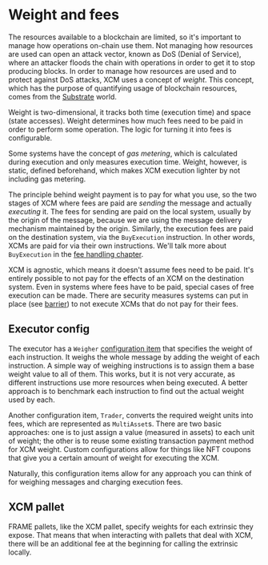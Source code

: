 # Weight and fees

The resources available to a blockchain are limited, so it's important to manage how operations on-chain use them.
Not managing how resources are used can open an attack vector, known as DoS (Denial of Service), where an attacker floods the chain with operations in order to get it to stop producing blocks.
In order to manage how resources are used and to protect against DoS attacks, XCM uses a concept of *weight*.
This concept, which has the purpose of quantifying usage of blockchain resources, comes from the [Substrate](https://docs.substrate.io/build/tx-weights-fees/) world.

Weight is two-dimensional, it tracks both time (execution time) and space (state accesses).
Weight determines how much fees need to be paid in order to perform some operation.
The logic for turning it into fees is configurable.

Some systems have the concept of *gas metering*, which is calculated during execution and only measures execution time.
Weight, however, is static, defined beforehand, which makes XCM execution lighter by not including gas metering.

The principle behind weight payment is to pay for what you use, so the two stages of XCM where fees are paid are *sending* the message and actually *executing* it.
The fees for sending are paid on the local system, usually by the origin of the message, because we are using the message delivery mechanism maintained by the origin.
Similarly, the execution fees are paid on the destination system, via the `BuyExecution` instruction. In other words, XCMs are paid for via their own instructions.
We'll talk more about `BuyExecution` in the [fee handling chapter](../journey/fees/index.html).

XCM is agnostic, which means it doesn't assume fees need to be paid.
It's entirely possible to not pay for the effects of an XCM on the destination system.
Even in systems where fees have to be paid, special cases of free execution can be made.
There are security measures systems can put in place (see [barrier](../executor_config/index.html#barrier)) to not execute XCMs that do not pay for their fees.

## Executor config

The executor has a `Weigher` [configuration item](../executor_config/index.html#weigher) that specifies the weight of each instruction.
It weighs the whole message by adding the weight of each instruction.
A simple way of weighing instructions is to assign them a base weight value to all of them.
This works, but it is not very accurate, as different instructions use more resources when being executed.
A better approach is to benchmark each instruction to find out the actual weight used by each.

Another configuration item, `Trader`, converts the required weight units into fees, which are represented as `MultiAsset`s.
There are two basic approaches: one is to just assign a value (measured in assets) to each unit of weight; the other is to reuse some existing transaction payment method for XCM weight.
Custom configurations allow for things like NFT coupons that give you a certain amount of weight for executing the XCM.

Naturally, this configuration items allow for any approach you can think of for weighing messages and charging execution fees.

## XCM pallet

FRAME pallets, like the XCM pallet, specify weights for each extrinsic they expose.
That means that when interacting with pallets that deal with XCM, there will be an additional fee at the beginning for calling the extrinsic locally.
